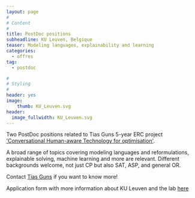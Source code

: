 ```yaml
---
layout: page
#
# Content
#
title: PostDoc positions 
subheadline: KU Leuven, Belgique
teaser: Modeling languages, explainability and learning
categories:
  - offres
tag: 
  - postdoc

#
# Styling
#
header: yes
image:
    thumb: KU_Leuven.svg
header:
  image_fullwidth: KU_Leuven.svg
---
```


Two PostDoc positions related to Tias Guns 5-year ERC project
['Conversational Human-aware Technology for optimisation'](https://people.cs.kuleuven.be/~tias.guns/chat-opt.html).

A broad range of topics covering modeling languages and reformulations,
explainable solving, machine learning and more are relevant. Different
backgrounds welcome, not just CP but also SAT, ASP, and general OR.

Contact [Tias Guns](mailto:tias.guns@gmail.com) if you want to know more!

Application form with more information about KU Leuven and the lab [here](https://www.kuleuven.be/personeel/jobsite/jobs/60116153?hl=en&lang=en)
